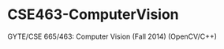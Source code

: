 CSE463-ComputerVision
=====================

  GYTE/CSE 665/463: Computer Vision (Fall 2014) (OpenCV/C++)
